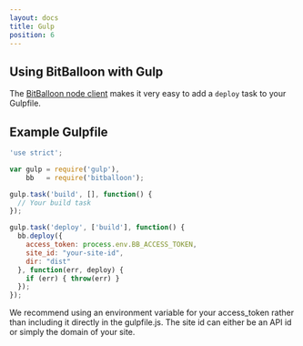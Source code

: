 ```yaml
---
layout: docs
title: Gulp
position: 6
---
```


## Using BitBalloon with Gulp

The [BitBalloon node client](https://github.com/BitBalloon/bitballoon-js) makes it very easy to add a `deploy` task to your Gulpfile.

## Example Gulpfile

```js
'use strict';

var gulp = require('gulp'),
    bb   = require('bitballoon');

gulp.task('build', [], function() {
  // Your build task
});

gulp.task('deploy', ['build'], function() {
  bb.deploy({
    access_token: process.env.BB_ACCESS_TOKEN,
    site_id: "your-site-id",
    dir: "dist"
  }, function(err, deploy) {
    if (err) { throw(err) }
  });
});
```

We recommend using an environment variable for your access_token rather than including it directly in the gulpfile.js. The site id can either be an API id or simply the domain of your site.
